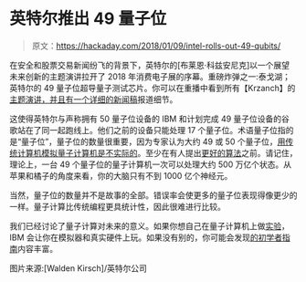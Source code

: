# 英特尔推出 49 量子位

> 原文：<https://hackaday.com/2018/01/09/intel-rolls-out-49-qubits/>

在安全和股票交易新闻纷飞的背景下，英特尔的[布莱恩·科兹安尼克]以一个展望未来创新的主题演讲拉开了 2018 年消费电子展的序幕。重磅炸弹之一:泰戈湖；英特尔的 49 量子位超导量子测试芯片。你可以在重播中看到所有【Krzanch】的[主题演讲，并且有一个](https://newsroom.intel.com/news/2018-ces-keynote-intel-brian-krzanich/)[详细的新闻稿](https://newsroom.intel.com/news/intel-advances-quantum-neuromorphic-computing-research/)报道细节。

这使得英特尔与声称拥有 50 量子位设备的 IBM 和计划完成 49 量子位设备的谷歌站在了同一起跑线上。他们之前的设备只能处理 17 个量子位。术语量子位指的是“量子位”，量子位的数量很重要，因为专家认为大约 49 或 50 个量子位，[用传统计算机模拟量子计算机是不实际的](https://www.technologyreview.com/s/609193/new-twists-in-the-road-to-quantum-supremacy/)。至少在有人提出[更好的算法](https://arxiv.org/abs/1710.05867)之前。请记住，理论上，一台 49 个量子位的量子计算机一次可以处理大约 500 万亿个状态。从苹果和橘子的角度来看，你的大脑只有不到 1000 亿个神经元。

当然，量子位的数量并不是故事的全部。错误率会使更多的量子位表现得像更少的一样。量子计算比传统编程更具统计性，因此很难进行比较。

我们已经讨论了量子计算对未来的意义。如果你想自己在量子计算机上做[实验](https://quantumexperience.ng.bluemix.net/qx/experience)，IBM 会让你在模拟器和真实硬件上玩。如果没有别的，你可能会发现[的初学者指南](https://quantumexperience.ng.bluemix.net/qx/tutorial?sectionId=beginners-guide&page=introduction)内容丰富。

图片来源:[Walden Kirsch]/英特尔公司